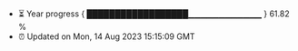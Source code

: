 - ⏳ Year progress { ██████████████████▁▁▁▁▁▁▁▁▁▁▁▁ } 61.82 %
- ⏰ Updated on Mon, 14 Aug 2023 15:15:09 GMT

